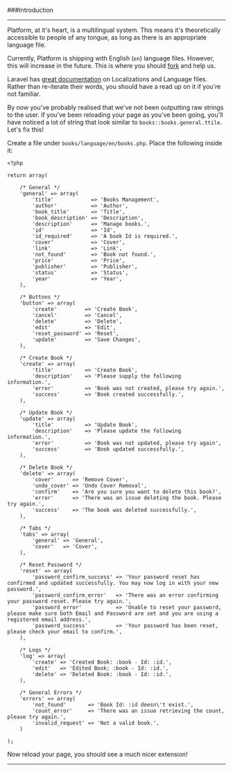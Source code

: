 ###Introduction

----------

Platform, at it's heart, is a multilingual system. This means it's theoretically accessible to people of any tongue, as long as there is an appropriate language file.

Currently, Platform is shipping with English (`en`) language files. However, this will increase in the future. This is where you should [fork](https://github.com/cartalyst/platform) and help us.

Laravel has [great documentation](http://laravel.com/docs/localization) on Localizations and Language files. Rather than re-iterate their words, you should have a read up on it if you're not familiar.

By now you've probably realised that we've not been outputting raw strings to the user. If you've been reloading your page as you've been going, you'll have noticed a lot of string that look similar to `books::books.general.ttile`. Let's fix this!

Create a file under `books/language/en/books.php`. Place the following inside it:

	<?php

	return array(

		/* General */
		'general' => array(
			'title'            => 'Books Management',
			'author'           => 'Author',
			'book_title'       => 'Title',
			'book_description' => 'Description',
			'description'      => 'Manage books.',
			'id'               => 'Id',
			'id_required'      => 'A book Id is required.',
			'cover'            => 'Cover',
			'link'             => 'Link',
			'not_found'        => 'Book not found.',
			'price'            => 'Price',
			'publisher'        => 'Publisher',
			'status'           => 'Status',
			'year'             => 'Year',
		),

		/* Buttons */
		'button' => array(
			'create'         => 'Create Book',
			'cancel'         => 'Cancel',
			'delete'         => 'Delete',
			'edit'           => 'Edit',
			'reset_password' => 'Reset',
			'update'         => 'Save Changes',
		),

		/* Create Book */
		'create' => array(
			'title'          => 'Create Book',
			'description'    => 'Please supply the following information.',
			'error'          => 'Book was not created, please try again.',
			'success'        => 'Book created successfully.',
		),

		/* Update Book */
		'update' => array(
			'title'          => 'Update Book',
			'description'    => 'Please update the following information.',
			'error'          => 'Book was not updated, please try again',
			'success'        => 'Book updated successfully.',
		),

		/* Delete Book */
		'delete' => array(
			'cover'      => 'Remove Cover',
			'undo_cover' => 'Undo Cover Removal',
			'confirm'    => 'Are you sure you want to delete this book?',
			'error'      => 'There was an issue deleting the book. Please try again.',
			'success'    => 'The book was deleted successfully.',
		),

		/* Tabs */
		'tabs' => array(
			'general' => 'General',
			'cover'   => 'Cover',
		),

		/* Reset Password */
		'reset' => array(
			'password_confirm_success' => 'Your password reset has confirmed and updated successfully. You may now log in with your new password.',
			'password_confirm_error'   => 'There was an error confirming your password reset. Please try again.',
			'password_error'           => 'Unable to reset your password, please make sure both Email and Password are set and you are using a registered email address.',
			'password_success'         => 'Your password has been reset, please check your email to confirm.',
		),

		/* Logs */
		'log' => array(
			'create' => 'Created Book: :book - Id: :id.',
			'edit'   => 'Edited Book: :book - Id: :id.',
			'delete' => 'Deleted Book: :book - Id: :id.',
		),

		/* General Errors */
		'errors' => array(
			'not_found'       => 'Book Id: :id doesn\'t exist.',
			'count_error'     => 'There was an issue retrieving the count, please try again.',
			'invalid_request' => 'Not a valid book.',
		)

	);

Now reload your page, you should see a much nicer extension!

----------
